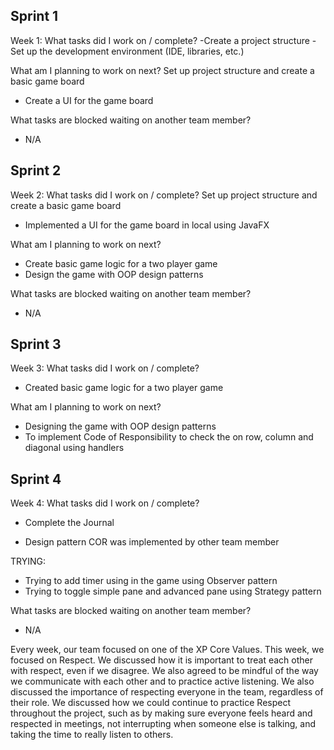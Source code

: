 
## Sprint 1

Week 1:
What tasks did I work on / complete?
-Create a project structure 
-Set up the development environment (IDE, libraries, etc.) 


What am I planning to work on next?
Set up project structure and create a basic game board
- Create a UI for the game board

What tasks are blocked waiting on another team member?
- N/A

## Sprint 2
Week 2:
What tasks did I work on / complete?
Set up project structure and create a basic game board
- Implemented a UI for the game board in local using JavaFX

What am I planning to work on next?
- Create basic game logic for a two player game
- Design the game with OOP design patterns

What tasks are blocked waiting on another team member?
- N/A

## Sprint 3
Week 3:
What tasks did I work on / complete?
- Created basic game logic for a two player game

What am I planning to work on next?
- Designing the game with OOP design patterns
- To implement Code of Responsibility to check the on row, column and diagonal using handlers

## Sprint 4
Week 4:
What tasks did I work on / complete?
- Complete the Journal

- Design pattern COR was implemented by other team member

TRYING:

- Trying to add timer using in the game using Observer pattern
- Trying to toggle simple pane and advanced pane using Strategy pattern

What tasks are blocked waiting on another team member?
- N/A



Every week, our team focused on one of the XP Core Values. This week, we focused on Respect. We discussed how it is important to treat each other with respect, even if we disagree. 
We also agreed to be mindful of the way we communicate with each other and to practice active listening. We also discussed the importance of respecting everyone in the team, regardless of their role. We discussed how we could continue to practice Respect throughout the project, such as by making sure everyone feels heard and respected in meetings, not interrupting when someone else is talking, and taking the time to really listen to others.

